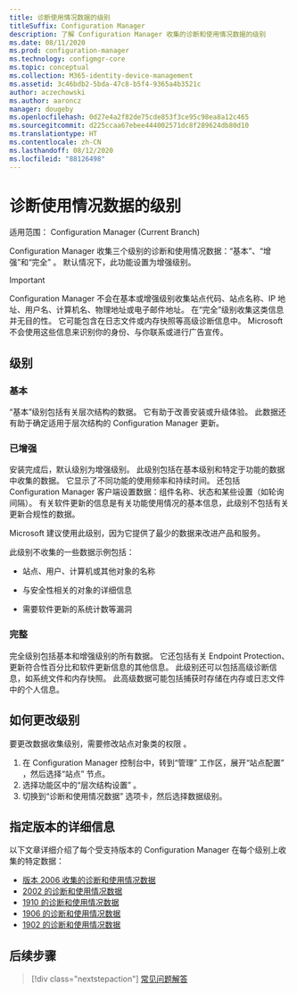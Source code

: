 ```yaml
---
title: 诊断使用情况数据的级别
titleSuffix: Configuration Manager
description: 了解 Configuration Manager 收集的诊断和使用情况数据的级别
ms.date: 08/11/2020
ms.prod: configuration-manager
ms.technology: configmgr-core
ms.topic: conceptual
ms.collection: M365-identity-device-management
ms.assetid: 3c46bdb2-5bda-47c8-b5f4-9365a4b3521c
author: aczechowski
ms.author: aaroncz
manager: dougeby
ms.openlocfilehash: 0d27e4a2f82de75cde853f3ce95c98ea8a12c465
ms.sourcegitcommit: d225ccaa67ebee444002571dc8f289624db80d10
ms.translationtype: HT
ms.contentlocale: zh-CN
ms.lasthandoff: 08/12/2020
ms.locfileid: "88126498"
---
```

# <a name="levels-of-diagnostic-usage-data"></a>诊断使用情况数据的级别

适用范围：  Configuration Manager (Current Branch)

Configuration Manager 收集三个级别的诊断和使用情况数据：“基本”、“增强”和“完全”    。 默认情况下，此功能设置为增强级别。

> [!IMPORTANT]
> Configuration Manager 不会在基本或增强级别收集站点代码、站点名称、IP 地址、用户名、计算机名、物理地址或电子邮件地址。 在“完全”级别收集这类信息并无目的性。 它可能包含在日志文件或内存快照等高级诊断信息中。 Microsoft 不会使用这些信息来识别你的身份、与你联系或进行广告宣传。

## <a name="levels"></a>级别

### <a name="basic"></a>基本

“基本”级别包括有关层次结构的数据。 它有助于改善安装或升级体验。 此数据还有助于确定适用于层次结构的 Configuration Manager 更新。

### <a name="enhanced"></a>已增强

安装完成后，默认级别为增强级别。 此级别包括在基本级别和特定于功能的数据中收集的数据。 它显示了不同功能的使用频率和持续时间。 还包括 Configuration Manager 客户端设置数据：组件名称、状态和某些设置（如轮询间隔）。 有关软件更新的信息是有关功能使用情况的基本信息，此级别不包括有关更新合规性的数据。

Microsoft 建议使用此级别，因为它提供了最少的数据来改进产品和服务。

此级别不收集的一些数据示例包括：

- 站点、用户、计算机或其他对象的名称

- 与安全性相关的对象的详细信息

- 需要软件更新的系统计数等漏洞

### <a name="full"></a>完整

完全级别包括基本和增强级别的所有数据。 它还包括有关 Endpoint Protection、更新符合性百分比和软件更新信息的其他信息。 此级别还可以包括高级诊断信息，如系统文件和内存快照。 此高级数据可能包括捕获时存储在内存或日志文件中的个人信息。

## <a name="how-to-change-the-level"></a><a name="bkmk_change"></a> 如何更改级别

要更改数据收集级别，需要修改站点对象类的权限   。

1. 在 Configuration Manager 控制台中，转到“管理”  工作区，展开“站点配置”  ，然后选择“站点”  节点。
1. 选择功能区中的“层次结构设置”  。
1. 切换到“诊断和使用情况数据”  选项卡，然后选择数据级别。

## <a name="version-specific-details"></a><a name="bkmk_versions"></a> 指定版本的详细信息

以下文章详细介绍了每个受支持版本的 Configuration Manager 在每个级别上收集的特定数据：

- [版本 2006 收集的诊断和使用情况数据](levels-of-diagnostic-usage-data-collection-2006.md)
- [2002 的诊断和使用情况数据](levels-of-diagnostic-usage-data-collection-2002.md)
- [1910 的诊断和使用情况数据](levels-of-diagnostic-usage-data-collection-1910.md)
- [1906 的诊断和使用情况数据](levels-of-diagnostic-usage-data-collection-1906.md)
- [1902 的诊断和使用情况数据](levels-of-diagnostic-usage-data-collection-1902.md)

## <a name="next-steps"></a>后续步骤

> [!div class="nextstepaction"]
> [常见问题解答](frequently-asked-questions.md)
